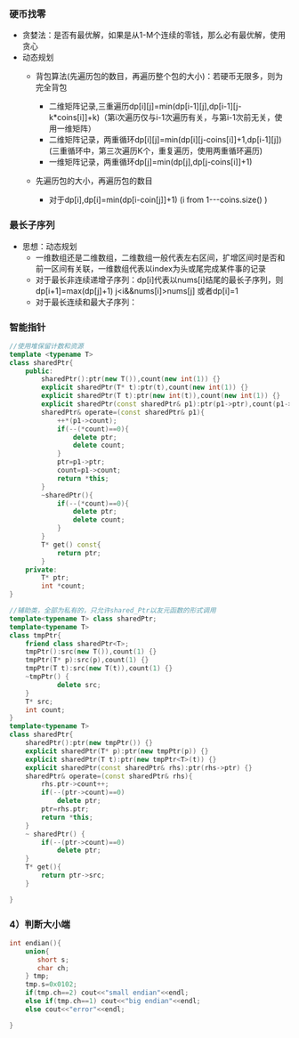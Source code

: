 ### 硬币找零
* 贪婪法：是否有最优解，如果是从1-M个连续的零钱，那么必有最优解，使用贪心
* 动态规划
  * 背包算法(先遍历包的数目，再遍历整个包的大小)：若硬币无限多，则为完全背包
 
    * 二维矩阵记录,三重遍历dp[i][j]=min(dp[i-1][j],dp[i-1][j-k*coins[i]]+k)（第i次遍历仅与i-1次遍历有关，与第i-1次前无关，使用一维矩阵）
    * 二维矩阵记录，两重循环dp[i][j]=min(dp[i][j-coins[i]]+1,dp[i-1][j])(三重循环中，第三次遍历K个，重复遍历，使用两重循环遍历)
    * 一维矩阵记录，两重循环dp[j]=min(dp[j],dp[j-coins[i]]+1) 
  * 先遍历包的大小，再遍历包的数目
    * 对于dp[i],dp[i]=min(dp[i-coin[j]]+1)  (i from 1---coins.size() )

### 最长子序列
* 思想：动态规划
  * 一维数组还是二维数组，二维数组一般代表左右区间，扩增区间时是否和前一区间有关联，一维数组代表以index为头或尾完成某件事的记录
  * 对于最长非连续递增子序列：dp[i]代表以nums[i]结尾的最长子序列，则dp[i+1]=max(dp[j]+1) j<i&&nums[i]>nums[j] 或者dp[i]=1
  * 对于最长连续和最大子序列：
### 智能指针
```C++
//使用堆保留计数和资源
template <typename T>
class sharedPtr{
	public:
		sharedPtr():ptr(new T()),count(new int(1)) {}
		explicit sharedPtr(T* t):ptr(t),count(new int(1)) {}
		explicit sharedPtr(T t):ptr(new int(t)),count(new int(1)) {}
		explicit sharedPtr(const sharedPtr& p1):ptr(p1->ptr),count(p1->count) {}
		sharedPtr& operate=(const sharedPtr& p1){
			++*(p1->count);
			if(--(*count)==0){
				delete ptr;
				delete count;
			}
		    ptr=p1->ptr;
			count=p1->count;
			return *this;
		}
		~sharedPtr(){
			if(--(*count)==0){
				delete ptr;
				delete count;
			}
		}
		T* get() const{
            return ptr;
		}
	private:
		T* ptr;
		int *count;
}

//辅助类，全部为私有的，只允许shared_Ptr以友元函数的形式调用
template<typename T> class sharedPtr;
template<typename T>
class tmpPtr{
    friend class sharedPtr<T>;
    tmpPtr():src(new T()),count(1) {}
    tmpPtr(T* p):src(p),count(1) {}
	tmpPtr(T t):src(new T(t)),count(1) {}
    ~tmpPtr() {
            delete src;
    }
    T* src;
    int count;
}
template<typename T>
class sharedPtr{
	sharedPtr():ptr(new tmpPtr()) {}
	explicit sharedPtr(T* p):ptr(new tmpPtr(p)) {}
	explicit sharedPtr(T t):ptr(new tmpPtr<T>(t)) {}
	explicit sharedPtr(const sharedPtr& rhs):ptr(rhs->ptr) {}
	sharedPtr& operate=(const sharedPtr& rhs){
		rhs.ptr->count++;
		if(--(ptr->count)==0)
			delete ptr;
		ptr=rhs.ptr;
		return *this;
	}
    ~ sharedPtr() {
		if(--(ptr->count)==0)
			delete ptr;
	}
	T* get(){
		return ptr->src;
	}

}
```
### 4）判断大小端
```c++
int endian(){
    union{
	   short s;
	   char ch;
	} tmp;
	tmp.s=0x0102;
	if(tmp.ch==2) cout<<"small endian"<<endl;
	else if(tmp.ch==1) cout<<"big endian"<<endl;
	else cout<<"error"<<endl;

}
```


